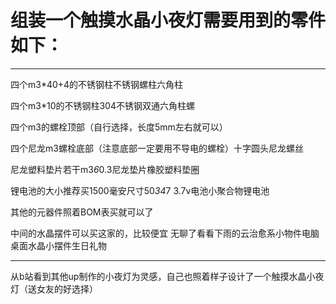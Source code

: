 # 组装一个触摸水晶小夜灯需要用到的零件如下：


--------------------------------------------------------------------------------

四个m3*40+4的不锈钢柱不锈钢螺柱六角柱

四个m3*10的不锈钢柱304不锈钢双通六角柱螺

四个m3的螺栓顶部（自行选择，长度5mm左右就可以）

四个尼龙m3螺栓底部（注意底部一定要用不导电的螺栓）十字圆头尼龙螺丝

尼龙塑料垫片若干m3*6*0.3尼龙垫片橡胶塑料垫圈

锂电池的大小推荐买1500毫安尺寸50*34*7 3.7v电池小聚合物锂电池

其他的元器件照着BOM表买就可以了

中间的水晶摆件可以买这家的，比较便宜 无聊了看看下雨的云治愈系小物件电脑桌面水晶小摆件生日礼物

--------------------------------------------------------------------------------
从b站看到其他up制作的小夜灯为灵感，自己也照着样子设计了一个触摸水晶小夜灯（送女友的好选择）
